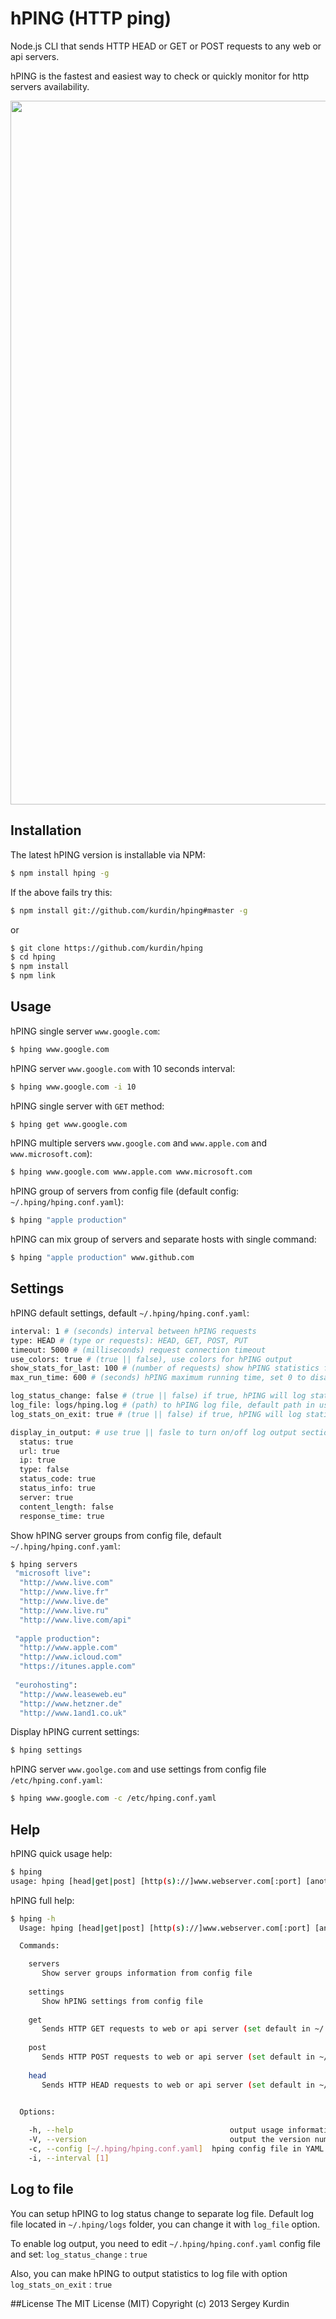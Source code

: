 hPING (HTTP ping)
=====

Node.js CLI that sends HTTP HEAD or GET or POST requests to any web or api servers.

hPING is the fastest and easiest way to check or quickly monitor for http servers availability.

<img src="http://www.anothervision.com/img/github/hping.gif" width="1126"/>

## Installation
The latest hPING version is installable via NPM:
```bash
$ npm install hping -g
```
If the above fails try this:
```bash
$ npm install git://github.com/kurdin/hping#master -g
```
or
```bash
$ git clone https://github.com/kurdin/hping
$ cd hping 
$ npm install 
$ npm link 
```
## Usage

hPING single server ``www.google.com``:
```bash
$ hping www.google.com 
```
hPING server ``www.google.com`` with 10 seconds interval:
```bash
$ hping www.google.com -i 10 
```
hPING single server with ``GET`` method:
```bash
$ hping get www.google.com
```
hPING multiple servers ``www.google.com`` and ``www.apple.com`` and ``www.microsoft.com``):
```bash
$ hping www.google.com www.apple.com www.microsoft.com
```
hPING group of servers from config file (default config: ``~/.hping/hping.conf.yaml``):
```bash
$ hping "apple production"
```
hPING can mix group of servers and separate hosts with single command:
```bash
$ hping "apple production" www.github.com
```
## Settings
hPING default settings, default ``~/.hping/hping.conf.yaml``:
```bash
interval: 1 # (seconds) interval between hPING requests
type: HEAD # (type or requests): HEAD, GET, POST, PUT
timeout: 5000 # (milliseconds) request connection timeout
use_colors: true # (true || false), use colors for hPING output
show_stats_for_last: 100 # (number of requests) show hPING statistics for last X number of requests, set 0 to disable
max_run_time: 600 # (seconds) hPING maximum running time, set 0 to disable

log_status_change: false # (true || false) if true, hPING will log status changes to log file
log_file: logs/hping.log # (path) to hPING log file, default path in users home .hping folder
log_stats_on_exit: true # (true || false) if true, hPING will log statistics to file on exit

display_in_output: # use true || fasle to turn on/off log output sections
  status: true 
  url: true
  ip: true
  type: false
  status_code: true
  status_info: true
  server: true
  content_length: false
  response_time: true
```
Show hPING server groups from config file, default ``~/.hping/hping.conf.yaml``:
```bash
$ hping servers
 "microsoft live": 
  "http://www.live.com"
  "http://www.live.fr"
  "http://www.live.de"
  "http://www.live.ru"
  "http://www.live.com/api"
 
 "apple production": 
  "http://www.apple.com"
  "http://www.icloud.com"
  "https://itunes.apple.com"
 
 "eurohosting": 
  "http://www.leaseweb.eu"
  "http://www.hetzner.de"
  "http://www.1and1.co.uk"
```
Display hPING current settings:
```bash
$ hping settings
```
hPING server ``www.goolge.com`` and use settings from config file ``/etc/hping.conf.yaml``:
```bash
$ hping www.google.com -c /etc/hping.conf.yaml 
```
## Help
hPING quick usage help:
```bash
$ hping 
usage: hping [head|get|post] [http(s)://]www.webserver.com[:port] [another host] [server group]
```
hPING full help:
```bash
$ hping -h
  Usage: hping [head|get|post] [http(s)://]www.webserver.com[:port] [another host] [server group]

  Commands:

    servers 
       Show server groups information from config file
    
    settings 
       Show hPING settings from config file
    
    get 
       Sends HTTP GET requests to web or api server (set default in ~/.hping/hping.conf.yaml)
    
    post 
       Sends HTTP POST requests to web or api server (set default in ~/.hping/hping.conf.yaml)
    
    head 
       Sends HTTP HEAD requests to web or api server (set default in ~/.hping/hping.conf.yaml)
    

  Options:

    -h, --help                                   output usage information
    -V, --version                                output the version number
    -c, --config [~/.hping/hping.conf.yaml]  hping config file in YAML format
    -i, --interval [1] 
```
## Log to file
You can setup hPING to log status change to separate log file. Default log file located in ``~/.hping/logs`` folder, you can change it with ``log_file`` option. 

To enable log output, you need to edit ``~/.hping/hping.conf.yaml`` config file and set: ``log_status_change`` : ``true``

Also, you can make hPING to output statistics to log file with option ``log_stats_on_exit`` : ``true``

##License
The MIT License (MIT)
Copyright (c) 2013 Sergey Kurdin
